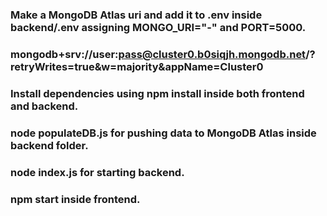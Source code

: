 ### Make a MongoDB Atlas uri and add it to .env inside backend/.env assigning MONGO_URI="-" and PORT=5000.
### mongodb+srv://user:pass@cluster0.b0siqjh.mongodb.net/?retryWrites=true&w=majority&appName=Cluster0
### Install dependencies using npm install inside both frontend and backend.
### node populateDB.js for pushing data to MongoDB Atlas inside backend folder.
### node index.js for starting backend.
### npm start inside frontend.
